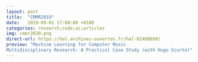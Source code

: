 ```yaml
---
layout: post
title:  "CMMR2019"
date:   2019-09-01 17:00:00 +0100
categories: research;code;ai;articles
img: cmmr2020.png
direct-url: https://hal.archives-ouvertes.fr/hal-02408699/
preview: "Machine Learning for Computer Music
Multidisciplinary Research: A Practical Case Study (with Hugo Scurto)"
---
```


